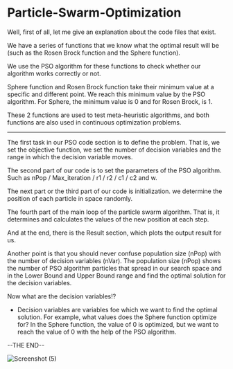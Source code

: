 # Particle-Swarm-Optimization
Well, first of all, let me give an explanation about the code files that exist.

We have a series of functions that we know what the optimal result will be (such as the Rosen Brock function and the Sphere function).

We use the PSO algorithm for these functions to check whether our algorithm works correctly or not.

Sphere function and Rosen Brock function take their minimum value at a specific and different point. We reach this minimum value by the PSO algorithm.
For Sphere, the minimum value is 0 and for Rosen Brock, is 1.

These 2 functions are used to test meta-heuristic algorithms, and both functions are also used in continuous optimization problems.
 
---

The first task in our PSO code section is to define the problem. That is, we set the objective function, we set the number of decision variables and the range in which the decision variable moves.

The second part of our code is to set the parameters of the PSO algorithm. Such as nPop / Max_iteration / r1 / r2 / c1 / c2 and w.

The next part or the third part of our code is initialization. we determine the position of each particle in space randomly.

The fourth part of the main loop of the particle swarm algorithm. That is, it determines and calculates the values of the new position at each step.

And at the end, there is the Result section, which plots the output result for us.

Another point is that you should never confuse population size (nPop) with the number of decision  variables (nVar).
The population size (nPop) shows the number of PSO algorithm particles that spread in our search space and in the Lower Bound and Upper Bound range and find the optimal solution for the decision variables.

Now what are the decision variables!?

- Decision variables are variables foe which we want to find the optimal solution. For example, what values does the Sphere function optimize for? In the Sphere function, the value of 0 is optimized, but we want to reach the value of 0 with the help of the PSO algorithm.




--THE END--


![Screenshot (5)](https://user-images.githubusercontent.com/103449830/231280146-2d3fcddb-2f5c-47fc-82dc-c9c046d48a03.png)
